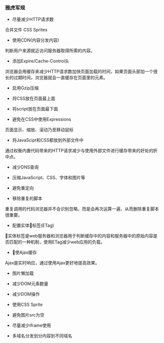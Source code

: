 ### 雅虎军规

* 尽量减少HTTP请求数

合并文件   CSS Sprites

* 使用CDN(内容分发内容)

判断用户来源就近访问服务器取得所需的内容。

* 添加Expire/Cache-Control头

浏览器会用缓存来减少HTTP请求数加快页面加载的时间，如果页面头部加一个很长的过期时间，浏览器就会一直缓存在页面里的元素。

* 启用Gzip压缩

* 将CSS放在页面最上面

* 将script放在页面最下面

* 避免在CSS中使用Expressions

页面显示、缩放、滚动乃至移动鼠标

* 将JavaScipt和CSS都放到外部文件中

通过权衡内置代码带来的HTTP请求减少与使用外部文件进行缓存带来的好处的折中点。

* 减少DNS查询

* 压缩JavaScript、CSS、字体和图片等

* 避免重定向

* 移除重复的脚本

重复调用的代码浏览器并不会识别忽略，而是会再次运算一遍，从而删除重复脚本很重要。

* 配置实体标签(ETag)

实体标签是web服务器和浏览器用于判断缓存中的内容和服务器中的原始内容是否匹配的一种机制，使用ETag减少web应用的负载。

* 使Ajax缓存

Ajax是实时响应，通过使用Ajax更好地提高效果。

* 图片懒加载

* 减少DOM元素数量

* 减少DOM操作

* 使用CSS Sprite

* 避免图片src为空

* 尽量减少iframe使用

* 多域名分发划分内容到不同域名

